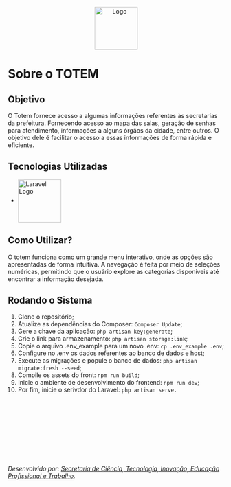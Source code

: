 <p align="center">
    <img src="https://github.com/antoniellybergami/Sistema-de-Os/blob/Sistema_Os_Branch_antonielly/public/assets/img/logo-pref.png?raw=true" width="100" alt="Logo">
</p>


# Sobre o TOTEM

## Objetivo
O Totem fornece  acesso a algumas informações referentes às secretarias da prefeitura. Fornecendo acesso ao mapa das salas, geração de senhas para atendimento, informações a alguns órgãos da cidade, entre outros. O objetivo dele é facilitar o acesso a essas informações de forma rápida e eficiente. 


## Tecnologias Utilizadas

- <img src="https://raw.githubusercontent.com/laravel/art/master/logo-lockup/5%20SVG/2%20CMYK/1%20Full%20Color/laravel-logolockup-cmyk-red.svg" width="100" align="center" alt="Laravel Logo"> 



## Como Utilizar?
O totem funciona como um grande menu interativo, onde as opções são apresentadas de forma intuitiva. A navegação é feita por meio de seleções numéricas, permitindo que o usuário explore as categorias disponíveis até encontrar a informação desejada.




## Rodando o Sistema
1) Clone o repositório;
2) Atualize as dependências do Composer: `Composer Update`;
3) Gere a chave da aplicação: `php artisan key:generate`;
4) Crie o link para armazenamento: `php artisan storage:link`;
5) Copie o arquivo .env_example para um novo .env: `cp .env_example .env`;
6) Configure no .env os dados referentes ao banco de dados e host;
7) Execute as migrações e popule o banco de dados: `php artisan migrate:fresh --seed`;
8) Compile os assets do front: `npm run build`;
9) Inicie o ambiente de desenvolvimento do frontend: `npm run dev`;
10) Por fim, inicie o serivdor do Laravel: `php artisan serve.`

\
\
\
\
\
\
\
\
\
_Desenvolvido por: [Secretaria de Ciência, Tecnologia, Inovação, Educação Profissional e Trabalho](https://www.saomateus.es.gov.br/secretaria/ciencia-tecnologia-inovacao-educacao-profissional-e-trabalho)._
